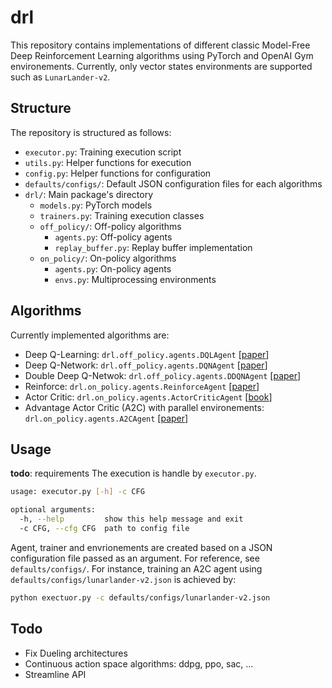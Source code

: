# drl

This repository contains implementations of different classic Model-Free Deep Reinforcement Learning algorithms using PyTorch and OpenAI Gym environements. Currently, only vector states environments are supported such as `LunarLander-v2`.

## Structure
The repository is structured as follows:
- `executor.py`: Training execution script
- `utils.py`: Helper functions for execution
- `config.py`: Helper functions for configuration
- `defaults/configs/`: Default JSON configuration files for each algorithms
- `drl/`: Main package's directory
    - `models.py`: PyTorch models
    - `trainers.py`: Training execution classes
    - `off_policy/`: Off-policy algorithms
        - `agents.py`: Off-policy agents
        - `replay_buffer.py`: Replay buffer implementation
    - `on_policy/`: On-policy algorithms
        - `agents.py`: On-policy agents
        - `envs.py`: Multiprocessing environments

## Algorithms

Currently implemented algorithms are:
- Deep Q-Learning: `drl.off_policy.agents.DQLAgent` \[<a href='https://arxiv.org/pdf/1312.5602.pdf'>paper</a>\]
- Deep Q-Network: `drl.off_policy.agents.DQNAgent` \[<a href='https://web.stanford.edu/class/psych209/Readings/MnihEtAlHassibis15NatureControlDeepRL.pdf'>paper</a>\]
- Double Deep Q-Netwok: `drl.off_policy.agents.DDQNAgent` \[<a href='https://arxiv.org/pdf/1509.06461.pdf'>paper</a>\]
- Reinforce: `drl.on_policy.agents.ReinforceAgent` \[<a href='https://link.springer.com/content/pdf/10.1007%2FBF00992696.pdf'>paper</a>\]
- Actor Critic: `drl.on_policy.agents.ActorCriticAgent` \[<a href='http://www.incompleteideas.net/book/RLbook2020.pdf'>book</a>\]
- Advantage Actor Critic (A2C) with parallel environements: `drl.on_policy.agents.A2CAgent` \[<a href='https://arxiv.org/pdf/1602.01783v2.pdf'>paper</a>\]

## Usage

**todo**: requirements
The execution is handle by `executor.py`. 
```bash
usage: executor.py [-h] -c CFG

optional arguments:
  -h, --help         show this help message and exit
  -c CFG, --cfg CFG  path to config file
```
Agent, trainer and envrionements are created based on a JSON configuration file passed as an argument. For reference, see `defaults/configs/`. For instance, training an A2C agent using `defaults/configs/lunarlander-v2.json` is achieved by:
```bash
python exectuor.py -c defaults/configs/lunarlander-v2.json
```

## Todo

- Fix Dueling architectures
- Continuous action space algorithms: ddpg, ppo, sac, ...
- Streamline API

